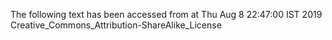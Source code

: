 The following text has been accessed from at Thu Aug 8 22:47:00 IST 2019
Creative_Commons_Attribution-ShareAlike_License
